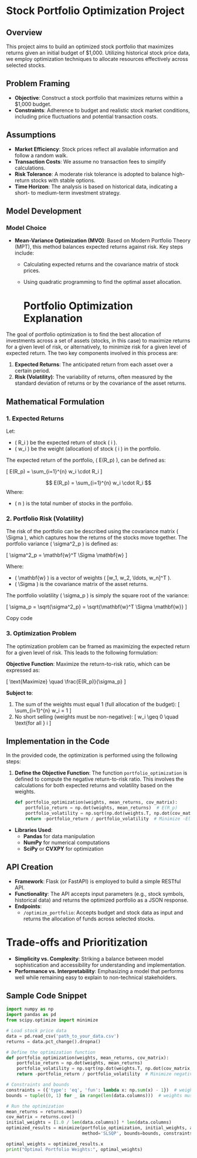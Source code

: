 # Stock Portfolio Optimization Project

## Overview
This project aims to build an optimized stock portfolio that maximizes returns given an initial budget of $1,000. Utilizing historical stock price data, we employ optimization techniques to allocate resources effectively across selected stocks.

## Problem Framing
- **Objective**: Construct a stock portfolio that maximizes returns within a $1,000 budget.
- **Constraints**: Adherence to budget and realistic stock market conditions, including price fluctuations and potential transaction costs.

## Assumptions
- **Market Efficiency**: Stock prices reflect all available information and follow a random walk.
- **Transaction Costs**: We assume no transaction fees to simplify calculations.
- **Risk Tolerance**: A moderate risk tolerance is adopted to balance high-return stocks with stable options.
- **Time Horizon**: The analysis is based on historical data, indicating a short- to medium-term investment strategy.

## Model Development

### Model Choice
- **Mean-Variance Optimization (MVO)**: Based on Modern Portfolio Theory (MPT), this method balances expected returns against risk. Key steps include:
  - Calculating expected returns and the covariance matrix of stock prices.
  - Using quadratic programming to find the optimal asset allocation.
 
    # Portfolio Optimization Explanation

The goal of portfolio optimization is to find the best allocation of investments across a set of assets (stocks, in this case) to maximize returns for a given level of risk, or alternatively, to minimize risk for a given level of expected return. The two key components involved in this process are:

1. **Expected Returns**: The anticipated return from each asset over a certain period.
2. **Risk (Volatility)**: The variability of returns, often measured by the standard deviation of returns or by the covariance of the asset returns.

## Mathematical Formulation

### 1. Expected Returns

Let:
- \( R_i \) be the expected return of stock \( i \).
- \( w_i \) be the weight (allocation) of stock \( i \) in the portfolio.

The expected return of the portfolio, \( E(R_p) \), can be defined as:

\[
E(R_p) = \sum_{i=1}^{n} w_i \cdot R_i
\]

$$
E(R_p) = \sum_{i=1}^{n} w_i \cdot R_i
$$
Where:
- \( n \) is the total number of stocks in the portfolio.

### 2. Portfolio Risk (Volatility)

The risk of the portfolio can be described using the covariance matrix \( \Sigma \), which captures how the returns of the stocks move together. The portfolio variance \( \sigma^2_p \) is defined as:

\[
\sigma^2_p = \mathbf{w}^T \Sigma \mathbf{w}
\]

Where:
- \( \mathbf{w} \) is a vector of weights \( [w_1, w_2, \ldots, w_n]^T \).
- \( \Sigma \) is the covariance matrix of the asset returns.

The portfolio volatility \( \sigma_p \) is simply the square root of the variance:

\[
\sigma_p = \sqrt{\sigma^2_p} = \sqrt{\mathbf{w}^T \Sigma \mathbf{w}}
\]

Copy code
### 3. Optimization Problem

The optimization problem can be framed as maximizing the expected return for a given level of risk. This leads to the following formulation:

**Objective Function**: Maximize the return-to-risk ratio, which can be expressed as:

\[
\text{Maximize} \quad \frac{E(R_p)}{\sigma_p}
\]

**Subject to**:
1. The sum of the weights must equal 1 (full allocation of the budget):
   \[
   \sum_{i=1}^{n} w_i = 1
   \]
2. No short selling (weights must be non-negative):
   \[
   w_i \geq 0 \quad \text{for all } i
   \]

## Implementation in the Code

In the provided code, the optimization is performed using the following steps:

1. **Define the Objective Function**: The function `portfolio_optimization` is defined to compute the negative return-to-risk ratio. This involves the calculations for both expected returns and volatility based on the weights.

   ```python
   def portfolio_optimization(weights, mean_returns, cov_matrix):
       portfolio_return = np.dot(weights, mean_returns)  # E(R_p)
       portfolio_volatility = np.sqrt(np.dot(weights.T, np.dot(cov_matrix, weights)))  # σ_p
       return -portfolio_return / portfolio_volatility  # Minimize -E(R_p)/σ_p

- **Libraries Used**: 
  - **Pandas** for data manipulation
  - **NumPy** for numerical computations
  - **SciPy** or **CVXPY** for optimization

## API Creation
- **Framework**: Flask (or FastAPI) is employed to build a simple RESTful API.
- **Functionality**: The API accepts input parameters (e.g., stock symbols, historical data) and returns the optimized portfolio as a JSON response.
- **Endpoints**: 
  - `/optimize_portfolio`: Accepts budget and stock data as input and returns the allocation of funds across selected stocks.

# Trade-offs and Prioritization
- **Simplicity vs. Complexity**: Striking a balance between model sophistication and accessibility for understanding and implementation.
- **Performance vs. Interpretability**: Emphasizing a model that performs well while remaining easy to explain to non-technical stakeholders.


## Sample Code Snippet
```python
import numpy as np
import pandas as pd
from scipy.optimize import minimize

# Load stock price data
data = pd.read_csv('path_to_your_data.csv')
returns = data.pct_change().dropna()

# Define the optimization function
def portfolio_optimization(weights, mean_returns, cov_matrix):
    portfolio_return = np.dot(weights, mean_returns)
    portfolio_volatility = np.sqrt(np.dot(weights.T, np.dot(cov_matrix, weights)))
    return -portfolio_return / portfolio_volatility  # Minimize negative return-to-risk ratio

# Constraints and bounds
constraints = ({'type': 'eq', 'fun': lambda x: np.sum(x) - 1})  # weights must sum to 1
bounds = tuple((0, 1) for _ in range(len(data.columns)))  # weights must be between 0 and 1

# Run the optimization
mean_returns = returns.mean()
cov_matrix = returns.cov()
initial_weights = [1.0 / len(data.columns)] * len(data.columns)
optimized_results = minimize(portfolio_optimization, initial_weights, args=(mean_returns, cov_matrix),
                             method='SLSQP', bounds=bounds, constraints=constraints)

optimal_weights = optimized_results.x
print("Optimal Portfolio Weights:", optimal_weights)
